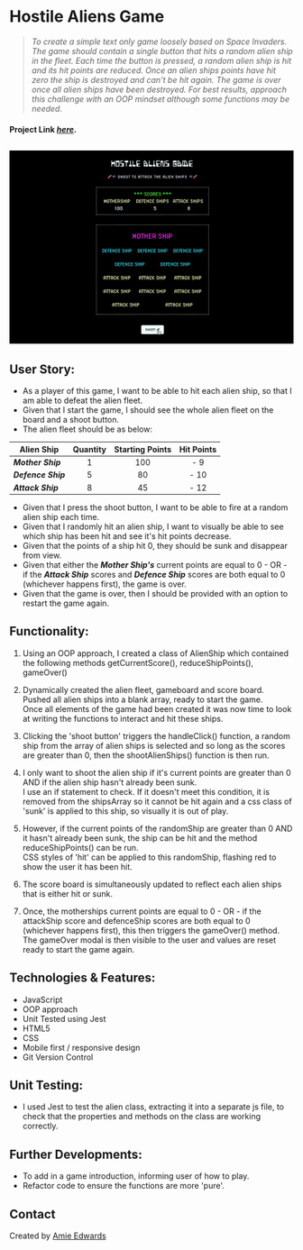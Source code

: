# Hostile Aliens Game

> _To create a simple text only game loosely based on Space Invaders. The game should contain a single button that hits a random alien ship in the fleet. Each time the button is pressed, a random alien ship is hit and its hit points are reduced. Once an alien ships points have hit zero the ship is destroyed and can’t be hit again. The game is over once all alien ships have been destroyed. For best results, approach this challenge with an OOP mindset although some functions may be needed._ </br>

#### Project Link [_here_](https://amiehannah.github.io/hostile-aliens-game/).

##

<!-- ![Hostile Aliens Design](hostile-aliens-game-img.png) -->

<!-- ![Hostile Aliens Design](hostile-aliens-gif.gif) -->

<p align="center">
  <img src="hostile-aliens-gif.gif" alt="Hostile Aliens gif">
</p>

## User Story:

- As a player of this game, I want to be able to hit each alien ship, so that I am able to defeat the alien fleet.
- Given that I start the game, I should see the whole alien fleet on the board and a shoot button.
- The alien fleet should be as below:

| Alien Ship         | Quantity | Starting Points | Hit Points |
| ------------------ | :------: | :-------------: | :--------: |
| **_Mother Ship_**  |    1     |       100       |    - 9     |
| **_Defence Ship_** |    5     |       80        |    - 10    |
| **_Attack Ship_**  |    8     |       45        |    - 12    |

- Given that I press the shoot button, I want to be able to fire at a random alien ship each time.
- Given that I randomly hit an alien ship, I want to visually be able to see which ship has been hit and see it's hit points decrease.
- Given that the points of a ship hit 0, they should be sunk and disappear from view.
- Given that either the **_Mother Ship's_** current points are equal to 0 - OR - if the **_Attack Ship_** scores and **_Defence Ship_** scores are both equal to 0 (whichever happens first), the game is over.
- Given that the game is over, then I should be provided with an option to restart the game again.

## Functionality: <br/>

1. Using an OOP approach, I created a class of AlienShip which contained the following methods getCurrentScore(), reduceShipPoints(), gameOver()

2. Dynamically created the alien fleet, gameboard and score board. </br>
   Pushed all alien ships into a blank array, ready to start the game. </br>
   Once all elements of the game had been created it was now time to look at writing the functions to interact and hit these ships.

3. Clicking the 'shoot button' triggers the handleClick() function, a random ship from the array of alien ships is selected and so long as the scores are greater than 0, then the shootAlienShips() function is then run.

4. I only want to shoot the alien ship if it's current points are greater than 0 AND if the alien ship hasn't already been sunk. </br>
   I use an if statement to check. If it doesn't meet this condition, it is removed from the shipsArray so it cannot be hit again and a css class of 'sunk' is applied to this ship, so visually it is out of play.

5. However, if the current points of the randomShip are greater than 0 AND it hasn't already been sunk, the ship can be hit and the method reduceShipPoints() can be run. </br>
   CSS styles of 'hit' can be applied to this randomShip, flashing red to show the user it has been hit.

6. The score board is simultaneously updated to reflect each alien ships that is either hit or sunk.

7. Once, the motherships current points are equal to 0 - OR - if the attackShip score and defenceShip scores are both equal to 0 (whichever happens first), this then triggers the gameOver() method. </br>
   The gameOver modal is then visible to the user and values are reset ready to start the game again.

## Technologies & Features:

- JavaScript
- OOP approach
- Unit Tested using Jest
- HTML5
- CSS
- Mobile first / responsive design
- Git Version Control

## Unit Testing: <br/>

- I used Jest to test the alien class, extracting it into a separate js file, to check that the properties and methods on the class are working correctly.

## Further Developments:

- To add in a game introduction, informing user of how to play.
- Refactor code to ensure the functions are more 'pure'.

## Contact

Created by [Amie Edwards](mailto:amie.edwards17@gmail.com)
